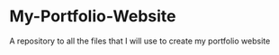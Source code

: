 # My-Portfolio-Website
A repository to all the files that I will use to create my portfolio website
